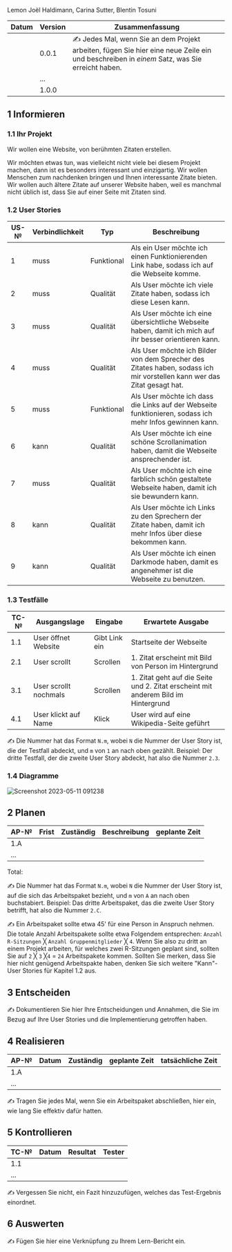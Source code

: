 Lemon 
Joël Haldimann, Carina Sutter, Blentin Tosuni

| Datum | Version | Zusammenfassung                                              |
| ----- | ------- | ------------------------------------------------------------ |
|       | 0.0.1   | ✍️ Jedes Mal, wenn Sie an dem Projekt arbeiten, fügen Sie hier eine neue Zeile ein und beschreiben in *einem* Satz, was Sie erreicht haben. |
|       | ...     |                                                              |
|       | 1.0.0   |                                                              |

## 1 Informieren

### 1.1 Ihr Projekt

Wir wollen eine Website, von berühmten Zitaten erstellen.

Wir möchten etwas tun, was vielleicht nicht viele bei diesem Projekt machen, dann ist es besonders interessant und einzigartig. Wir wollen Menschen zum nachdenken bringen und Ihnen interessante Zitate bieten. Wir wollen auch ältere Zitate auf unserer Website haben, weil es manchmal nicht üblich ist, dass Sie auf einer Seite mit Zitaten sind.

### 1.2 User Stories

| US-№ | Verbindlichkeit | Typ  | Beschreibung                       |
| ---- | --------------- | ---- | ---------------------------------- |
| 1   |muss|Funktional|Als ein User möchte ich einen Funktionierenden Link habe, sodass ich auf die Webseite komme.|
| 2   |muss|Qualität|Als User möchte ich viele Zitate haben, sodass ich diese Lesen kann.|
| 3   |muss|Qualität|Als User möchte ich eine übersichtliche Webseite haben, damit ich mich auf ihr besser orientieren kann.|
| 4   |muss|Qualität|Als User möchte ich Bilder von dem Sprecher des Zitates haben, sodass ich mir vorstellen kann wer das Zitat gesagt hat.|
| 5   |muss|Funktional|Als User möchte ich dass die Links auf der Webseite funktionieren, sodass ich mehr Infos gewinnen kann.|
| 6   |kann|Qualität|Als User möchte ich eine schöne Scrollanimation haben, damit die Webseite ansprechender ist.|
| 7   |muss|Qualität|Als User möchte ich eine farblich schön gestaltete Webseite haben, damit ich sie bewundern kann.|
| 8   |kann|Qualität|Als User möchte ich Links zu den Sprechern der Zitate haben, damit ich mehr Infos über diese bekommen kann.|
| 9   |kann|Qualität|Als User möchte ich einen Darkmode haben, damit es angenehmer ist die Webseite zu benutzen.|



### 1.3 Testfälle

| TC-№ | Ausgangslage | Eingabe | Erwartete Ausgabe |
| ---- | ------------ | ------- | ----------------- |
| 1.1  | User öffnet Website|Gibt Link ein|Startseite der Webseite|
| 2.1  | User scrollt|Scrollen|1. Zitat erscheint mit Bild von Person im Hintergrund|
| 3.1  | User scrollt nochmals|Scrollen|1. Zitat geht auf die Seite und 2. Zitat erscheint mit anderem Bild im Hintergrund|
| 4.1  | User klickt auf Name | Klick| User wird auf eine Wikipedia-Seite geführt|

✍️ Die Nummer hat das Format `N.m`, wobei `N` die Nummer der User Story ist, die der Testfall abdeckt, und `m` von `1` an nach oben gezählt. Beispiel: Der dritte Testfall, der die zweite User Story abdeckt, hat also die Nummer `2.3`.

### 1.4 Diagramme

![Screenshot 2023-05-11 091238](https://github.com/Blentin05/LA_1600/assets/111045987/e524ba06-c7c6-4584-8040-73954e075b7e)


## 2 Planen

| AP-№ | Frist | Zuständig | Beschreibung | geplante Zeit |
| ---- | ----- | --------- | ------------ | ------------- |
| 1.A  |       |           |              |               |
| ...  |       |           |              |               |

Total: 

✍️ Die Nummer hat das Format `N.m`, wobei `N` die Nummer der User Story ist, auf die sich das Arbeitspaket bezieht, und `m` von `A` an nach oben buchstabiert. Beispiel: Das dritte Arbeitspaket, das die zweite User Story betrifft, hat also die Nummer `2.C`.

✍️ Ein Arbeitspaket sollte etwa 45' für eine Person in Anspruch nehmen. Die totale Anzahl Arbeitspakete sollte etwa Folgendem entsprechen: `Anzahl R-Sitzungen` ╳ `Anzahl Gruppenmitglieder` ╳ `4`. Wenn Sie also zu dritt an einem Projekt arbeiten, für welches zwei R-Sitzungen geplant sind, sollten Sie auf `2` ╳ `3` ╳`4` = `24` Arbeitspakete kommen. Sollten Sie merken, dass Sie hier nicht genügend Arbeitspakte haben, denken Sie sich weitere "Kann"-User Stories für Kapitel 1.2 aus.

## 3 Entscheiden

✍️ Dokumentieren Sie hier Ihre Entscheidungen und Annahmen, die Sie im Bezug auf Ihre User Stories und die Implementierung getroffen haben.

## 4 Realisieren

| AP-№ | Datum | Zuständig | geplante Zeit | tatsächliche Zeit |
| ---- | ----- | --------- | ------------- | ----------------- |
| 1.A  |       |           |               |                   |
| ...  |       |           |               |                   |

✍️ Tragen Sie jedes Mal, wenn Sie ein Arbeitspaket abschließen, hier ein, wie lang Sie effektiv dafür hatten.

## 5 Kontrollieren

| TC-№ | Datum | Resultat | Tester |
| ---- | ----- | -------- | ------ |
| 1.1  |       |          |        |
| ...  |       |          |        |

✍️ Vergessen Sie nicht, ein Fazit hinzuzufügen, welches das Test-Ergebnis einordnet.

## 6 Auswerten

✍️ Fügen Sie hier eine Verknüpfung zu Ihrem Lern-Bericht ein.
